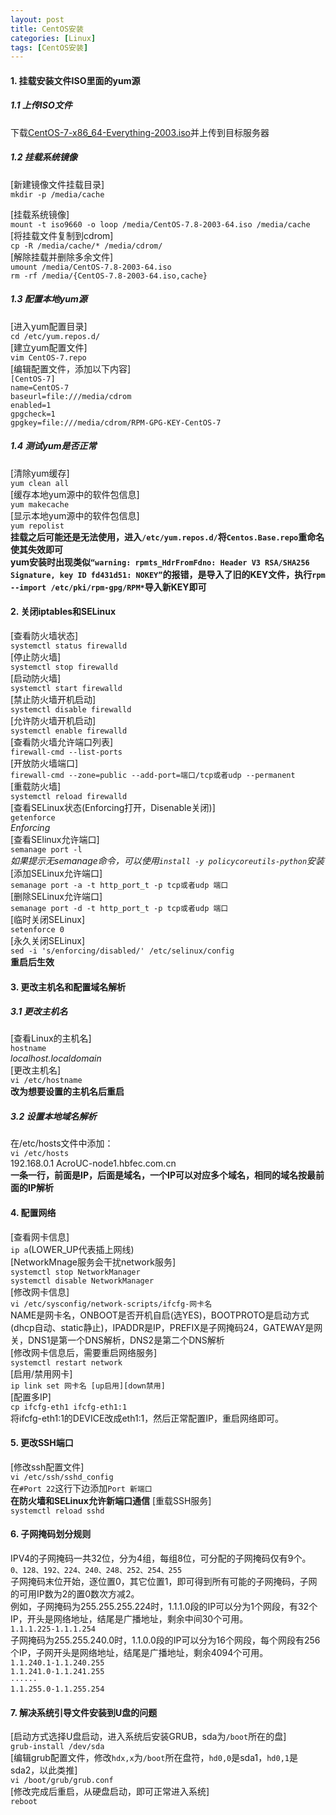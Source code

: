 ```yaml
---
layout: post
title: CentOS安装
categories: [Linux]
tags: [CentOS安装]
---
```

#### 1.	挂载安装文件ISO里面的yum源  
##### 1.1 上传ISO文件  
下载[CentOS-7-x86_64-Everything-2003.iso](https://mirrors.ustc.edu.cn/centos-vault/7.8.2003/isos/x86_64/)并上传到目标服务器  
##### 1.2 挂载系统镜像
[新建镜像文件挂载目录]  
`mkdir -p /media/cache`  
<!-- more -->
[挂载系统镜像]  
`mount -t iso9660 -o loop /media/CentOS-7.8-2003-64.iso /media/cache`  
[将挂载文件复制到cdrom]  
`cp -R /media/cache/* /media/cdrom/`  
[解除挂载并删除多余文件]  
`umount /media/CentOS-7.8-2003-64.iso`  
`rm -rf /media/{CentOS-7.8-2003-64.iso,cache}`  
##### 1.3 配置本地yum源  
[进入yum配置目录]  
`cd /etc/yum.repos.d/`                                   
[建立yum配置文件]  
`vim CentOS-7.repo`                 
[编辑配置文件，添加以下内容]  
`[CentOS-7]`  
`name=CentOS-7`  
`baseurl=file:///media/cdrom`  
`enabled=1`  
`gpgcheck=1`  
`gpgkey=file:///media/cdrom/RPM-GPG-KEY-CentOS-7`  
##### 1.4 测试yum是否正常
[清除yum缓存]  
`yum clean all`  
[缓存本地yum源中的软件包信息]  
`yum makecache`  
[显示本地yum源中的软件包信息]  
`yum repolist`  
**挂载之后可能还是无法使用，进入`/etc/yum.repos.d/`将`Centos.Base.repo`重命名使其失效即可**  
**yum安装时出现类似`“warning: rpmts_HdrFromFdno: Header V3 RSA/SHA256 Signature, key ID fd431d51: NOKEY”`的报错，是导入了旧的KEY文件，执行`rpm --import /etc/pki/rpm-gpg/RPM*`导入新KEY即可**  
#### 2. 关闭iptables和SELinux
[查看防火墙状态]  
`systemctl status firewalld`   
[停止防火墙]  
`systemctl stop firewalld`  
[启动防火墙]  
`systemctl start firewalld`  
[禁止防火墙开机启动]  
`systemctl disable firewalld`  
[允许防火墙开机启动]  
`systemctl enable firewalld`  
[查看防火墙允许端口列表]  
`firewall-cmd --list-ports`  
[开放防火墙端口]  
`firewall-cmd --zone=public --add-port=端口/tcp或者udp --permanent`  
[重载防火墙]  
`systemctl reload firewalld`  
[查看SELinux状态(Enforcing打开，Disenable关闭)]  
`getenforce`  
*Enforcing*  
[查看SElinux允许端口]  
`semanage port -l`  
*如果提示无semanage命令，可以使用`install -y policycoreutils-python`安装*  
[添加SELinux允许端口]  
`semanage port -a -t http_port_t -p tcp或者udp 端口`  
[删除SELinux允许端口]  
`semanage port -d -t http_port_t -p tcp或者udp 端口`  
[临时关闭SELinux]  
`setenforce 0`  
[永久关闭SELinux]  
`sed -i 's/enforcing/disabled/' /etc/selinux/config`  
**重启后生效**   
#### 3. 更改主机名和配置域名解析  
##### 3.1 更改主机名
[查看Linux的主机名]  
`hostname`   
*localhost.localdomain*  
[更改主机名]  
`vi /etc/hostname`                   
**改为想要设置的主机名后重启**    
##### 3.2 设置本地域名解析  
在/etc/hosts文件中添加：  
`vi /etc/hosts`   
192.168.0.1  AcroUC-node1.hbfec.com.cn   
**一条一行，前面是IP，后面是域名，一个IP可以对应多个域名，相同的域名按最前面的IP解析**  
#### 4. 配置网络
[查看网卡信息]  
`ip a`(LOWER_UP代表插上网线)  
[NetworkMnage服务会干扰network服务]  
`systemctl stop NetworkManager`  
`systemctl disable NetworkManager`  
[修改网卡信息]  
`vi /etc/sysconfig/network-scripts/ifcfg-网卡名`  
NAME是网卡名，ONBOOT是否开机自启(选YES)，BOOTPROTO是启动方式(dhcp自动、static静止)，IPADDR是IP，PREFIX是子网掩码24，GATEWAY是网关，DNS1是第一个DNS解析，DNS2是第二个DNS解析  
[修改网卡信息后，需要重启网络服务]  
`systemctl restart network`  
[启用/禁用网卡]  
`ip link set 网卡名 [up启用][down禁用]`  
[配置多IP]  
`cp ifcfg-eth1 ifcfg-eth1:1`  
将ifcfg-eth1:1的DEVICE改成eth1:1，然后正常配置IP，重启网络即可。  
#### 5. 更改SSH端口
[修改ssh配置文件]  
`vi /etc/ssh/sshd_config`  
在`#Port 22`这行下边添加`Port 新端口`  
**在防火墙和SELinux允许新端口通信**
[重载SSH服务]  
`systemctl reload sshd`  
#### 6. 子网掩码划分规则
IPV4的子网掩码一共32位，分为4组，每组8位，可分配的子网掩码仅有9个。  
`0、128、192、224、240、248、252、254、255`  
子网掩码末位开始，逐位置0，其它位置1，即可得到所有可能的子网掩码，子网的可用IP数为2的置0数次方减2。  
例如，子网掩码为255.255.255.224时，1.1.1.0段的IP可以分为1个网段，有32个IP，开头是网络地址，结尾是广播地址，剩余中间30个可用。  
`1.1.1.225-1.1.1.254`  
子网掩码为255.255.240.0时，1.1.0.0段的IP可以分为16个网段，每个网段有256个IP，子网开头是网络地址，结尾是广播地址，剩余4094个可用。  
`1.1.240.1-1.1.240.255`  
`1.1.241.0-1.1.241.255`  
`······`  
`1.1.255.0-1.1.255.254`  
#### 7. 解决系统引导文件安装到U盘的问题
[启动方式选择U盘启动，进入系统后安装GRUB，sda为`/boot`所在的盘]  
`grub-install /dev/sda`  
[编辑grub配置文件，修改`hdx,x`为`/boot`所在盘符，`hd0,0`是sda1，`hd0,1`是sda2，以此类推]  
`vi /boot/grub/grub.conf`  
[修改完成后重启，从硬盘启动，即可正常进入系统]  
`reboot`  
